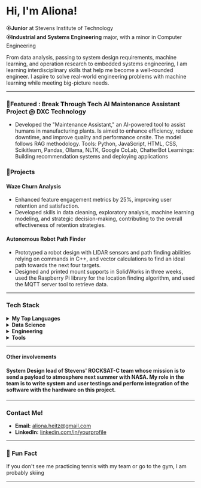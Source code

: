 # Hi, I'm Aliona!

🏵**Junior** at Stevens Institute of Technology  
🏵**Industrial and Systems Engineering** major, with a minor in Computer Engineering 

From data analysis, passing to system design requirements, machine learning, and operation research to embedded systems engineering, I am learning interdisciplinary skills that help me become a well-rounded engineer. I aspire to solve real-world engineering problems with machine learning while meeting big-picture needs.

---

### 🔅Featured : Break Through Tech AI Maintenance Assistant Project @ DXC Technology
- Developed the "Maintenance Assistant," an AI-powered tool to assist humans in manufacturing plants. Is aimed to enhance efficiency, reduce downtime, and improve quality and performance onsite. The model follows RAG methodology. 
Tools: Python, JavaScript, HTML, CSS, Scikitlearn, Pandas, Ollama, NLTK, Google CoLab, ChatterBot
Learnings: Building recommendation systems and deploying applications


### 🔅Projects
#### Waze Churn Analysis
- Enhanced feature engagement metrics by 25%, improving user retention and satisfaction.
- Developed skills in data cleaning, exploratory analysis, machine learning modeling, and strategic decision-making, contributing to the overall effectiveness of retention strategies.


#### Autonomous Robot Path Finder 
- Prototyped a robot design with LIDAR sensors and path finding abilities relying on commands in C++, and vector calculations to find an ideal path towards the next four targets.
- Designed and printed mount supports in SolidWorks in three weeks, used the Raspberry Pi library for the location finding algorithm, and used the MQTT server tool to retrieve data.

---

### Tech Stack

<details>
<summary><b>My Top Languages</b></summary>
Python, C++ SQL
</details>
<details>
<summary><b>Data Science</b></summary>
Pandas, NumPy, scikit-learn, TensorFlow
</details>
<details>
<summary><b>Engineering</b></summary>
SolidWorks(CAD), sIMULINK, AnyLogic, RasberryPi/C++
</details>
</details>
<details>
<summary><b>Tools</b></summary>
Jupyter Notebooks, Google Colab, Git, GitHub, Excel

</details>
 
---
#### Other involvements
####  System Design lead of  Stevens' ROCKSAT-C team whose mission is to send a payload to atmosphere next summer with NASA. My role in the team is to write system and user testings and perform integration of the software with the hardware on this project. 
---
### Contact Me!
- **Email:** [aliona.heitz@gmail.com](mailto:aliona.heitz@gmail.com)
- **LinkedIn:** [linkedin.com/in/yourprofile](https://www.linkedin.com/in/aliona-h/)

---

### 🔅 Fun Fact

If you don't see me practicing tennis with my team or go to the gym, I am probably skiing

---
